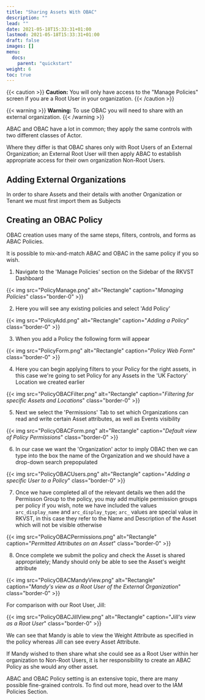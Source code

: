 ```yaml
---
title: "Sharing Assets With OBAC"
description: ""
lead: ""
date: 2021-05-18T15:33:31+01:00
lastmod: 2021-05-18T15:33:31+01:00
draft: false
images: []
menu:
  docs:
    parent: "quickstart"
weight: 6
toc: true
---
```



{{< caution >}}
**Caution:** You will only have access to the "Manage Policies" screen if you 
   are a Root User in your organization.
{{< /caution >}}

{{< warning >}}
**Warning:** To use OBAC you will need to share with an external organization.
{{< /warning >}}

ABAC and OBAC have a lot in common; they apply the same controls with two different classes of Actor.

Where they differ is that OBAC shares only with Root Users of an External Organization; an External Root User will then apply ABAC to establish appropriate access for their own organization Non-Root Users.

Adding External Organizations
-----------------------------

In order to share Assets and their details with another Organization or Tenant we must first import them as Subjects

Creating an OBAC Policy
-----------------------

OBAC creation uses many of the same steps, filters, controls, and forms as ABAC Policies.

It is possible to mix-and-match ABAC and OBAC in the same policy if you so wish.

1. Navigate to the 'Manage Policies' section on the Sidebar of the RKVST Dashboard

{{< img src="PolicyManage.png" alt="Rectangle" caption="<em>Managing Policies</em>" class="border-0" >}}

2. Here you will see any existing policies and select 'Add Policy'

{{< img src="PolicyAdd.png" alt="Rectangle" caption="<em>Adding a Policy</em>" class="border-0" >}}

3. When you add a Policy the following form will appear

{{< img src="PolicyForm.png" alt="Rectangle" caption="<em>Policy Web Form</em>" class="border-0" >}}

4. Here you can begin applying filters to your Policy for the right assets, in this case we're going to set Policy for any Assets in the 'UK Factory' Location we created earlier

{{< img src="PolicyOBACFilter.png" alt="Rectangle" caption="<em>Filtering for specific Assets and Locations</em>" class="border-0" >}}

5. Next we select the 'Permissions' Tab to set which Organizations can read and write certain Asset attributes, as well as Events visibility

{{< img src="PolicyOBACForm.png" alt="Rectangle" caption="<em>Default view of Policy Permissions</em>" class="border-0" >}}

6. In our case we want the 'Organization' actor to imply OBAC then we can type into the box the name of the Organization and we should have a drop-down search prepopulated

{{< img src="PolicyOBACUsers.png" alt="Rectangle" caption="<em>Adding a specific User to a Policy</em>" class="border-0" >}}

7. Once we have completed all of the relevant details we then add the Permisson Group to the policy, you may add multiple permission groups per policy if you wish, note we have included the values `arc_display_name` and `arc_display_type`; `arc_` values are special value in RKVST, in this case they refer to the Name and Description of the Asset which will not be visible otherwise 

{{< img src="PolicyOBACPermissions.png" alt="Rectangle" caption="<em>Permitted Attributes on an Asset</em>" class="border-0" >}}

8. Once complete we submit the policy and check the Asset is shared appropriately; Mandy should only be able to see the Asset's weight attribute

{{< img src="PolicyOBACMandyView.png" alt="Rectangle" caption="<em>Mandy's view as a Root User of the External Organization</em>" class="border-0" >}}

For comparison with our Root User, Jill:

{{< img src="PolicyOBACJillView.png" alt="Rectangle" caption="<em>Jill's view as a Root User</em>" class="border-0" >}}

We can see that Mandy is able to view the Weight Attribute as specified in the policy whereas Jill can see every Asset Attribute.

If Mandy wished to then share what she could see as a Root User within her organization to Non-Root Users, it is her responsibility to create an ABAC Policy as she would any other asset.

ABAC and OBAC Policy setting is an extensive topic, there are many possible fine-grained controls. To find out more, head over to the IAM Policies Section.
